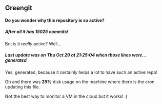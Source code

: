 ## Greengit

#### Do you wonder why this repository is so active?

##### After all it has 15025 commits!

But is it *really* active? Well...

##### Last update was on Thu Oct 29 at 21:25:04 when those lines were... generated

Yes, generated, because it certainly helps a lot to have such an active repo!

Oh and there was **25%** disk usage on the machine
where there is the cron updating this file.

Not the best way to monitor a VM in the cloud but it works! :)
